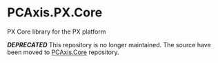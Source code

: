 # PCAxis.PX.Core
PX Core library for the PX platform

***DEPRECATED*** This repository is no longer maintained. The source have been moved to [PCAxis.Core](https://github.com/statisticssweden/PCAxis.Core) repository.
